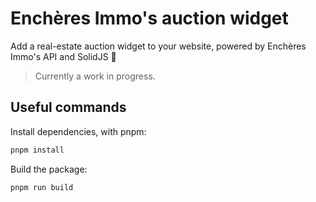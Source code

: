 # Enchères Immo's auction widget

Add a real-estate auction widget to your website, powered by Enchères Immo's API and SolidJS 🚀 

> Currently a work in progress.

## Useful commands

Install dependencies, with pnpm:

```bash
pnpm install
```

Build the package:

```bash
pnpm run build
```
